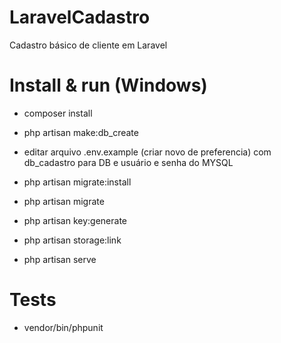 # LaravelCadastro
Cadastro básico de cliente em Laravel

# Install & run (Windows)
 
 - composer install

 - php artisan make:db_create

 - editar arquivo .env.example (criar novo de preferencia) com db_cadastro para DB e usuário e senha do MYSQL

 - php artisan migrate:install 
 
 - php artisan migrate

 - php artisan key:generate
 
 - php artisan storage:link

 - php artisan serve

# Tests

 - vendor/bin/phpunit

 